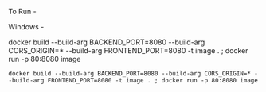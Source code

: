 To Run - 

Windows - 

docker build
 --build-arg BACKEND_PORT=8080
 --build-arg CORS_ORIGIN=*
 --build-arg FRONTEND_PORT=8080
 -t image . ; docker run -p 80:8080 image


 ```
 docker build --build-arg BACKEND_PORT=8080 --build-arg CORS_ORIGIN=* --build-arg FRONTEND_PORT=8080 -t image . ; docker run -p 80:8080 image
 ```